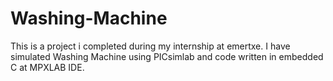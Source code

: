 # Washing-Machine
This is a project i completed during my internship at emertxe. I have simulated Washing Machine using PICsimlab and code written in embedded C at MPXLAB IDE.
